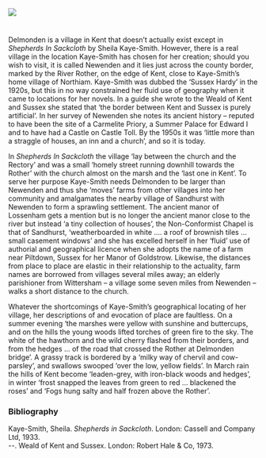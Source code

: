 <html><head></head><body><a href="https://dev.visual-essays.app"><img src="https://dev-visual-essays.netlify.app/images/ve-button.png"/></a>

<param author="Dr Pat Argar" banner="https://stor.artstor.org/stor/f3590125-3b05-42a0-b365-e33a8735353c" layout="vtl" title="Shepherds in Sackcloth by Sheila Kaye-Smith" ve-config=""/>

<param aliases="Newenden" eid="Q1889928" ve-entity=""/>
<param aliases="River Rother" eid="Q1506209" ve-entity=""/>
<param aliases="Lossenham" eid="Q26409975" ve-entity=""/>
<param aliases="Sandhurst" eid="Q2911413" ve-entity=""/>

#

Delmonden is a village in Kent that doesn’t actually exist except in _Shepherds In Sackcloth_ by Sheila Kaye-Smith. However, there is a real village in the location Kaye-Smith has chosen for her creation; should you wish to visit, it is called Newenden and it lies just across the county border, marked by the River Rother, on the edge of Kent, close to Kaye-Smith’s home village of Northiam. Kaye-Smith was dubbed the ‘Sussex Hardy’ in the 1920s, but this in no way constrained her fluid use of geography when it came to locations for her novels. In a guide she wrote to the Weald of Kent and Sussex she stated that ‘the border between Kent and Sussex is purely artificial’. In her survey of Newenden she notes its ancient history – reputed to have been the site of a Carmelite Priory, a Summer Palace for Edward I and to have had a Castle on Castle Toll. By the 1950s it was ‘little more than a straggle of houses, an inn and a church’, and so it is today. 
<param manifest="https://iiif.juncture-digital.org/wc:Newenden%2C_the_White_Hart_Pub._-_geograph.org.uk_-_171249.jpg/manifest.json" ve-image-v2/>
<param center="Q1889928" ve-map="" zoom="15"/>

In _Shepherds In Sackcloth_ the village ‘lay between the church and the Rectory’ and was a small ‘homely street running downhill towards the Rother’ with the church almost on the marsh and the ‘last one in Kent’. To serve her purpose Kaye-Smith needs Delmonden to be larger than Newenden and thus she ‘moves’ farms from other villages into her community and amalgamates the nearby village of Sandhurst  with Newenden to form a sprawling settlement. The ancient manor of Lossenham gets a mention but is no longer the ancient manor close to the river but instead ‘a tiny collection of houses’, the Non-Conformist Chapel is that of Sandhurst, ‘weatherboarded in white …. a roof of brownish tiles … small casement windows’ and she has excelled herself in her ‘fluid’ use of authorial and geographical licence when she adopts the name of a farm near Piltdown, Sussex for her Manor of Goldstrow. Likewise, the distances from place to place are elastic in their relationship to the actuality, farm names are borrowed from villages several miles away; an elderly parishioner from Wittersham – a village some seven miles from Newenden – walks a short distance to the church. 
<param manifest="https://iiif.juncture-digital.org/wc:Sandhurst_3311.JPG/manifest.json" ve-image-v2/>
<param center="Q2911413" ve-map="" zoom="15"/>

Whatever the shortcomings of Kaye-Smith’s geographical locating of her village, her descriptions of and evocation of place are faultless. On a summer evening ‘the marshes were yellow with sunshine and buttercups, and on the hills the young woods lifted torches of green fire to the sky. The white of the hawthorn and the wild cherry flashed from their borders, and from the hedges … of the road that crossed the Rother at Delmonden bridge’. A grassy track is bordered by a ‘milky way of chervil and cow-parsley’, and swallows swooped ‘over the low, yellow fields’.  In March rain the hills of Kent become ‘leaden-grey, with iron-black woods and hedges’, in winter ‘frost snapped the leaves from green to red … blackened the roses’ and ‘Fogs hung salty and half frozen above the Rother’. 
<param manifest="https://iiif.juncture-digital.org/wc:River_Rother_near_Newenden_Bridge_-_geograph.org.uk_-_1875440.jpg/manifest.json" ve-image-v2/>

### Bibliography 
Kaye-Smith, Sheila. _Shepherds in Sackcloth_. London: Cassell and Company Ltd, 1933.   
--.  Weald of Kent and Sussex. London: Robert Hale &amp; Co, 1973.   
<param manifest="https://iiif.juncture-digital.org/wc:Cow_parsley_%286045491328%29.jpg/manifest.json" ve-image-v2/>
</body></html>